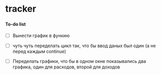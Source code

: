 # tracker

###

#### To-do list

- [ ] Вынести график в функию

- [ ] чуть чуть переделать цикл так, что бы ввод даных был один (а не перед каждым continue)

- [ ] Переделать графики, что бы в одном окне показывались два графика, один для расходов, второй для доходов

